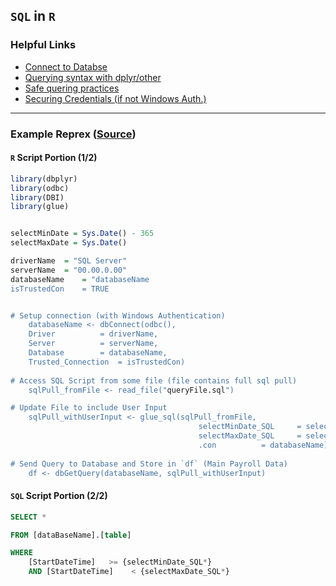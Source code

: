## `SQL` in `R`

### Helpful Links

* [Connect to Databse](https://db.rstudio.com/getting-started/connect-to-database)
* [Querying syntax with dplyr/other](https://db.rstudio.com/getting-started/database-queries)
* [Safe quering practices](https://db.rstudio.com/best-practices/run-queries-safely/)
* [Securing Credentials (if not Windows Auth.)](https://db.rstudio.com/best-practices/managing-credentials/)

***

### Example Reprex ([Source](https://db.rstudio.com/databases/microsoft-sql-server/))


#### `R` Script Portion (1/2)
```r
library(dbplyr)
library(odbc)
library(DBI)
library(glue)


selectMinDate = Sys.Date() - 365
selectMaxDate = Sys.Date()

driverName	= "SQL Server"
serverName	= "00.00.0.00"
databaseName	= "databaseName
isTrustedCon	= TRUE


# Setup connection (with Windows Authentication)
	databaseName <- dbConnect(odbc(), 
	Driver			= driverName, 
	Server			= serverName, 
	Database		= databaseName,
	Trusted_Connection 	= isTrustedCon)
								  
# Access SQL Script from some file (file contains full sql pull)
	sqlPull_fromFile <- read_file("queryFile.sql") 

# Update File to include User Input   
	sqlPull_withUserInput <- glue_sql(sqlPull_fromFile, 
                                          selectMinDate_SQL    	= selectMinDate,
                                          selectMaxDate_SQL    	= selectMaxDate,
                                          .con 			= databaseName)
        
# Send Query to Database and Store in `df` (Main Payroll Data)
	df <- dbGetQuery(databaseName, sqlPull_withUserInput)							  
```


#### `SQL` Script Portion (2/2)

```sql
SELECT *

FROM [dataBaseName].[table]

WHERE
	[StartDateTime]   >= {selectMinDate_SQL*}
	AND [StartDateTime]    < {selectMaxDate_SQL*}
```



